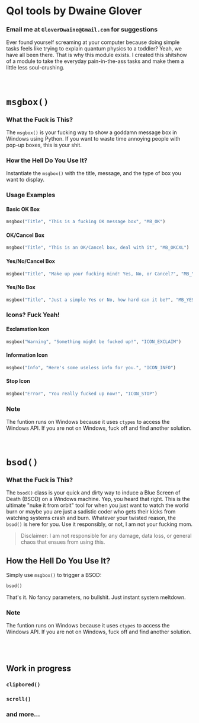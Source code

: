 


# Qol tools by Dwaine Glover

### Email me at `GloverDwaine@Gmail.com` for suggestions

Ever found yourself screaming at your computer because doing simple tasks feels like trying to explain quantum physics to a toddler? Yeah, we have all been there. That is why this module exists. I created this shitshow of a module to take the everyday pain-in-the-ass tasks and make them a little less soul-crushing. 


<br>

# `msgbox()` 


### What the Fuck is This?

The `msgbox()`  is your fucking way to show a goddamn message box in Windows using Python. If you want to waste time annoying people with pop-up boxes, this is your shit.

### How the Hell Do You Use It?

Instantiate the `msgbox()`  with the title, message, and the type of box you want to display.

### Usage Examples



#### Basic OK Box

```python
msgbox("Title", "This is a fucking OK message box", "MB_OK")
```

#### OK/Cancel Box

```python
msgbox("Title", "This is an OK/Cancel box, deal with it", "MB_OKCXL")
```

#### Yes/No/Cancel Box

```python
msgbox("Title", "Make up your fucking mind! Yes, No, or Cancel?", "MB_YESNOCXL")
```

#### Yes/No Box

```python
msgbox("Title", "Just a simple Yes or No, how hard can it be?", "MB_YESNO")
```

### Icons? Fuck Yeah!

#### Exclamation Icon

```python
msgbox("Warning", "Something might be fucked up!", "ICON_EXCLAIM")
```

#### Information Icon

```python
msgbox("Info", "Here's some useless info for you.", "ICON_INFO")
```

#### Stop Icon

```python
msgbox("Error", "You really fucked up now!", "ICON_STOP")
```

### Note

The funtion runs on Windows because it uses `ctypes` to access the Windows API. If you are not on Windows, fuck off and find another solution.


<br>

# `bsod()`



### What the Fuck is This?

The `bsod()` class is your quick and dirty way to induce a Blue Screen of Death (BSOD) on a Windows machine. Yep, you heard that right. This is the ultimate "nuke it from orbit" tool for when you just want to watch the world burn or maybe you are just a sadistic coder who gets their kicks from watching systems crash and burn. Whatever your twisted reason, the `bsod()`  is here for you. Use it responsibly, or not, I am not your fucking mom.



> Disclaimer: I am not responsible for any damage, data loss, or general chaos that ensues from using this.



## How the Hell Do You Use It?


Simply use `msgbox()` to trigger a BSOD:

```python
bsod()
```

That's it. No fancy parameters, no bullshit. Just instant system meltdown.

### Note

The funtion runs on Windows because it uses `ctypes` to access the Windows API. If you are not on Windows, fuck off and find another solution.



<br>
<br>

## Work in progress
### `clipbored()`
### `scroll()`
### and more... 
#

